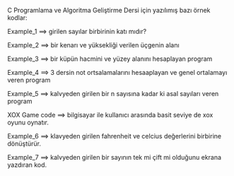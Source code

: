 C Programlama ve Algoritma Geliştirme Dersi için yazılımış bazı örnek kodlar:

Example_1 ==> girilen sayılar birbirinin katı mıdır?

Example_2 ==> bir kenarı ve yüksekliği verilen üçgenin alanı

Example_3 ==> bir küpün hacmini ve yüzey alanını hesaplayan program

Example_4 ==> 3 dersin not ortsalamalarını hesaaplayan ve genel ortalamayı veren program

Example_5 ==> kalvyeden girilen bir n sayısına kadar ki asal sayıları veren program 

XOX Game code ==> bilgisayar ile kullanıcı arasında  basit seviye de xox oyunu oynatır.

Example_6 ==> klavyeden girilen fahrenheit ve celcius değerlerini birbirine dönüştürür.

Example_7 ==> kalvyeden girilen bir sayının tek mi çift mi olduğunu ekrana yazdıran kod.



